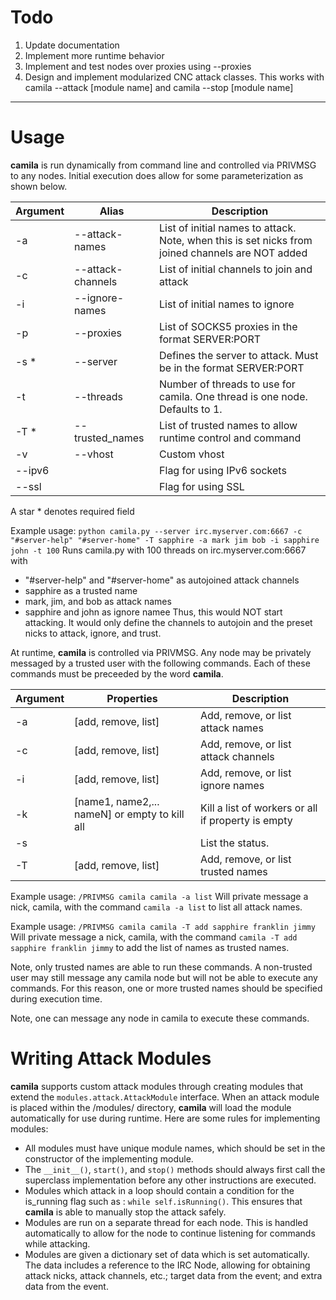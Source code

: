 # Todo
1. Update documentation
2. Implement more runtime behavior
3. Implement and test nodes over proxies using --proxies
4. Design and implement modularized CNC attack classes. This works with camila --attack [module name] and camila --stop [module name]


-----


# Usage
**camila** is run dynamically from command line and controlled via PRIVMSG to any nodes. Initial execution does allow for some parameterization as shown below.


| Argument | Alias             | Description                                                                                      |
| -------- | ----------------- | ------------------------------------------------------------------------------------------------ |
| -a       | --attack-names    | List of initial names to attack. Note, when this is set nicks from joined channels are NOT added |
| -c       | --attack-channels | List of initial channels to join and attack                                                      |
| -i       | --ignore-names    | List of initial names to ignore                                                                  |
| -p       | --proxies         | List of SOCKS5 proxies in the format SERVER:PORT                                                 |
| -s *     | --server          | Defines the server to attack. Must be in the format SERVER:PORT                                  |
| -t       | --threads         | Number of threads to use for camila. One thread is one node. Defaults to 1.                      |
| -T *     | --trusted_names   | List of trusted names to allow runtime control and command                                       |
| -v       | --vhost           | Custom vhost                                                                                     |
| --ipv6   |                   | Flag for using IPv6 sockets                                                                      |
| --ssl    |                   | Flag for using SSL                                                                               |

A star * denotes required field

Example usage:
`python camila.py --server irc.myserver.com:6667 -c "#server-help" "#server-home" -T sapphire -a mark jim bob -i sapphire john -t 100`
Runs camila.py with 100 threads on irc.myserver.com:6667 with
* "#server-help" and "#server-home" as autojoined attack channels
* sapphire as a trusted name
* mark, jim, and bob as attack names
* sapphire and john as ignore namee
Thus, this would NOT start attacking. It would only define the channels to autojoin and the preset nicks to attack, ignore, and trust.

At runtime, **camila** is controlled via PRIVMSG. Any node may be privately messaged by a trusted user with the following commands.
Each of these commands must be preceeded by the word **camila**.


| Argument | Properties                                    | Description                                        |
| -------- | --------------------------------------------- | -------------------------------------------------- |
| -a       | [add, remove, list]                           | Add, remove, or list attack names                  |
| -c       | [add, remove, list]                           | Add, remove, or list attack channels               |
| -i       | [add, remove, list]                           | Add, remove, or list ignore names                  |
| -k       | [name1, name2,... nameN] or empty to kill all | Kill a list of workers or all if property is empty |
| -s       |                                               | List the status.                                   |
| -T       | [add, remove, list]                           | Add, remove, or list trusted names                 |

Example usage:
`/PRIVMSG camila camila -a list`
Will private message a nick, camila, with the command `camila -a list` to list all attack names.

Example usage:
`/PRIVMSG camila camila -T add sapphire franklin jimmy`
Will private message a nick, camila, with the command `camila -T add sapphire franklin jimmy` to add the list of names as trusted names.

Note, only trusted names are able to run these commands. A non-trusted user may still message any camila node but will not be able to execute any commands. For this reason, one or more trusted names should be specified during execution time.

Note, one can message any node in camila to execute these commands.

# Writing Attack Modules
**camila** supports custom attack modules through creating modules that extend the `modules.attack.AttackModule` interface. When an attack module is placed within the /modules/ directory, **camila** will load the module automatically for use during runtime. Here are some rules for implementing modules:

* All modules must have unique module names, which should be set in the constructor of the implementing module.
* The `__init__()`, `start()`, and `stop()` methods should always first call the superclass implementation before any other instructions are executed.
* Modules which attack in a loop should contain a condition for the is_running flag such as : `while self.isRunning()`. This ensures that **camila** is able to manually stop the attack safely.
* Modules are run on a separate thread for each node. This is handled automatically to allow for the node to continue listening for commands while attacking.
* Modules are given a dictionary set of data which is set automatically. The data includes a reference to the IRC Node, allowing for obtaining attack nicks, attack channels, etc.; target data from the event; and extra data from the event.